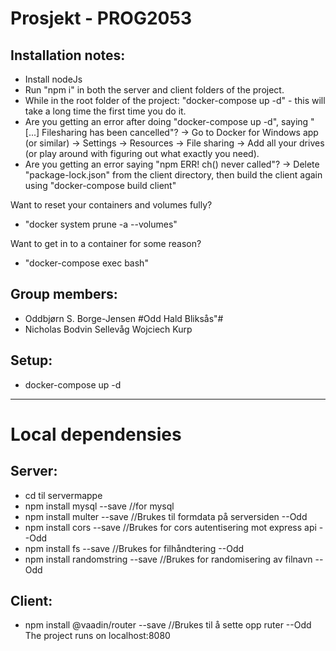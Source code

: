 # Prosjekt - PROG2053

## Installation notes: 
- Install nodeJs
- Run "npm i" in both the server and client folders of the project.    
- While in the root folder of the project: "docker-compose up -d" - this will take a long time the first time you do it.
- Are you getting an error after doing "docker-compose up -d", saying "[...] Filesharing has been cancelled"? 
-> Go to Docker for Windows app (or similar) -> Settings -> Resources -> File sharing -> Add all your drives (or play around with figuring out what exactly you need).
- Are you getting an error saying "npm ERR! ch() never called"? 
-> Delete "package-lock.json" from the client directory, then build the client again using "docker-compose build client"

Want to reset your containers and volumes fully? 
- "docker system prune -a --volumes"

Want to get in to a container for some reason? 
- "docker-compose exec <containername> bash" 

## Group members:     
- Oddbjørn S. Borge-Jensen
#Odd Hald Bliksås"#   
- Nicholas Bodvin Sellevåg
Wojciech Kurp
## Setup: 
- docker-compose up -d   
---
# Local dependensies
## Server:
- cd til servermappe
- npm install mysql --save //for mysql
- npm install multer --save //Brukes til formdata på serversiden --Odd
- npm install cors --save //Brukes for cors autentisering mot express api --Odd
- npm install fs --save //Brukes for filhåndtering --Odd
- npm install randomstring --save //Brukes for randomisering av filnavn --Odd

## Client:
- npm install @vaadin/router --save //Brukes til å sette opp ruter --Odd
The project runs on localhost:8080   
